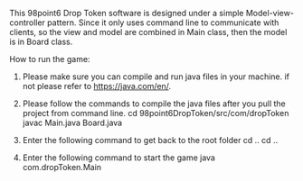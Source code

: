 This 98point6 Drop Token software is designed under a simple Model-view-controller pattern. 
Since it only uses command line to communicate with clients, 
so the view and model are combined in Main class, then the model is in Board class.

How to run the game:

1. Please make sure you can compile and run java files in your machine.
if not please refer to https://java.com/en/.

2. Please follow the commands to compile the java files after you pull the project from command line.
   cd 98point6DropToken/src/com/dropToken
   javac Main.java Board.java
   
3. Enter the following command to get back to the root folder
   cd ..
   cd ..
   
4. Enter the following command to start the game
   java com.dropToken.Main
 
